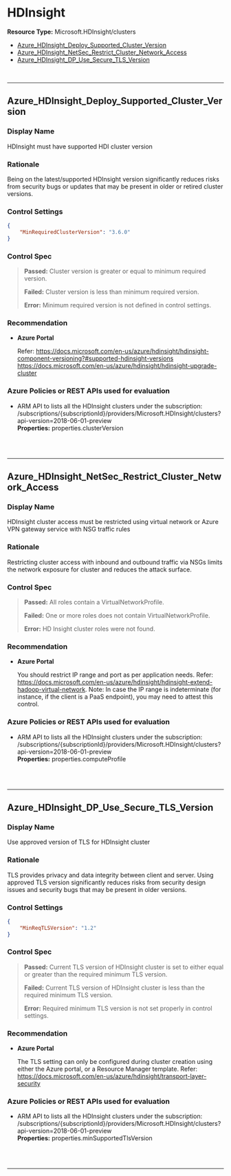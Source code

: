 # HDInsight

**Resource Type:** Microsoft.HDInsight/clusters

<!-- TOC -->

- [Azure_HDInsight_Deploy_Supported_Cluster_Version](#azure_hdinsight_deploy_supported_cluster_version)
- [Azure_HDInsight_NetSec_Restrict_Cluster_Network_Access](#azure_hdinsight_netsec_restrict_cluster_network_access)
- [Azure_HDInsight_DP_Use_Secure_TLS_Version](#azure_hdinsight_dp_use_secure_tls_version)

<!-- /TOC -->
<br/>

___ 

## Azure_HDInsight_Deploy_Supported_Cluster_Version 

### Display Name 
HDInsight must have supported HDI cluster version 

### Rationale 
Being on the latest/supported HDInsight version significantly reduces risks from security bugs or updates that may be present in older or retired cluster versions. 

### Control Settings 
```json 
{
    "MinRequiredClusterVersion": "3.6.0"
}
 ```  

### Control Spec 

> **Passed:** 
> Cluster version is greater or equal to minimum required version.
> 
> **Failed:** 
> Cluster version is less than minimum required version.
> 
> **Error:** 
> Minimum required version is not defined in control settings.
> 
### Recommendation 

- **Azure Portal** 

	 Refer: https://docs.microsoft.com/en-us/azure/hdinsight/hdinsight-component-versioning?#supported-hdinsight-versions https://docs.microsoft.com/en-us/azure/hdinsight/hdinsight-upgrade-cluster 

<!-- - **PowerShell** 

	 ```powershell 
	 $variable = 'apple' 
	 ```  

- **Enforcement Policy** 

	 [![Link to Azure Policy](https://raw.githubusercontent.com/MSFT-Chirag/AzTS-docs/main/Assets/View_Definition.jpg)](https://portal.azure.com/#blade/Microsoft_Azure_Policy/CreatePolicyDefinitionBlade/uri/<policy-raw-link>) 

	 [![Link to Azure Policy](https://raw.githubusercontent.com/MSFT-Chirag/AzTS-docs/main/Assets/Deploy_To_Azure.jpg)](https://portal.azure.com/#blade/Microsoft_Azure_Policy/CreatePolicyDefinitionBlade/uri/<policy-raw-link>)  -->

### Azure Policies or REST APIs used for evaluation 

- ARM API to lists all the HDInsight clusters under the subscription: /subscriptions/{subscriptionId}/providers/Microsoft.HDInsight/clusters?api-version=2018-06-01-preview <br />
**Properties:** properties.clusterVersion
 <br />

<br />

___ 

## Azure_HDInsight_NetSec_Restrict_Cluster_Network_Access 

### Display Name 
HDInsight cluster access must be restricted using virtual network or Azure VPN gateway service with NSG traffic rules 

### Rationale 
Restricting cluster access with inbound and outbound traffic via NSGs limits the network exposure for cluster and reduces the attack surface. 

### Control Spec 

> **Passed:** 
> All roles contain a VirtualNetworkProfile.
> 
> **Failed:** 
> One or more roles does not contain VirtualNetworkProfile.
> 
> **Error:** 
> HD Insight cluster roles were not found.
> 
### Recommendation 

- **Azure Portal** 

	 You should restrict IP range and port as per application needs. Refer: https://docs.microsoft.com/en-us/azure/hdinsight/hdinsight-extend-hadoop-virtual-network. Note: In case the IP range is indeterminate (for instance, if the client is a PaaS endpoint), you may need to attest this control. 

<!-- - **PowerShell** 

	 ```powershell 
	 $variable = 'apple' 
	 ```  

- **Enforcement Policy** 

	 [![Link to Azure Policy](https://raw.githubusercontent.com/MSFT-Chirag/AzTS-docs/main/Assets/View_Definition.jpg)](https://portal.azure.com/#blade/Microsoft_Azure_Policy/CreatePolicyDefinitionBlade/uri/<policy-raw-link>) 

	 [![Link to Azure Policy](https://raw.githubusercontent.com/MSFT-Chirag/AzTS-docs/main/Assets/Deploy_To_Azure.jpg)](https://portal.azure.com/#blade/Microsoft_Azure_Policy/CreatePolicyDefinitionBlade/uri/<policy-raw-link>)  -->

### Azure Policies or REST APIs used for evaluation 

- ARM API to lists all the HDInsight clusters under the subscription: /subscriptions/{subscriptionId}/providers/Microsoft.HDInsight/clusters?api-version=2018-06-01-preview <br />
**Properties:** properties.computeProfile
 <br />

<br />

___ 

## Azure_HDInsight_DP_Use_Secure_TLS_Version 

### Display Name 
Use approved version of TLS for HDInsight cluster 

### Rationale 
TLS provides privacy and data integrity between client and server. Using approved TLS version significantly reduces risks from security design issues and security bugs that may be present in older versions. 

### Control Settings 
```json 
{
    "MinReqTLSVersion": "1.2"
}
 ```  

### Control Spec 

> **Passed:** 
> Current TLS version of HDInsight cluster is set to either equal or greater than the required minimum TLS version.
> 
> **Failed:** 
> Current TLS version of HDInsight cluster is less than the required minimum TLS version.
> 
> **Error:** 
> Required minimum TLS version is not set properly in control settings.
> 

### Recommendation 

- **Azure Portal** 

	 The TLS setting can only be configured during cluster creation using either the Azure portal, or a Resource Manager template. Refer: https://docs.microsoft.com/en-us/azure/hdinsight/transport-layer-security 

<!-- - **PowerShell** 

	 ```powershell 
	 $variable = 'apple' 
	 ```   -->

<!-- - **Enforcement Policy** 

	 [![Link to Azure Policy](https://raw.githubusercontent.com/MSFT-Chirag/AzTS-docs/main/Assets/View_Definition.jpg)](https://portal.azure.com/#blade/Microsoft_Azure_Policy/CreatePolicyDefinitionBlade/uri/<policy-raw-link>) 

	 [![Link to Azure Policy](https://raw.githubusercontent.com/MSFT-Chirag/AzTS-docs/main/Assets/Deploy_To_Azure.jpg)](https://portal.azure.com/#blade/Microsoft_Azure_Policy/CreatePolicyDefinitionBlade/uri/<policy-raw-link>)  -->

### Azure Policies or REST APIs used for evaluation 

- ARM API to lists all the HDInsight clusters under the subscription: /subscriptions/{subscriptionId}/providers/Microsoft.HDInsight/clusters?api-version=2018-06-01-preview <br />
**Properties:** properties.minSupportedTlsVersion
 <br />

<br />

___ 

